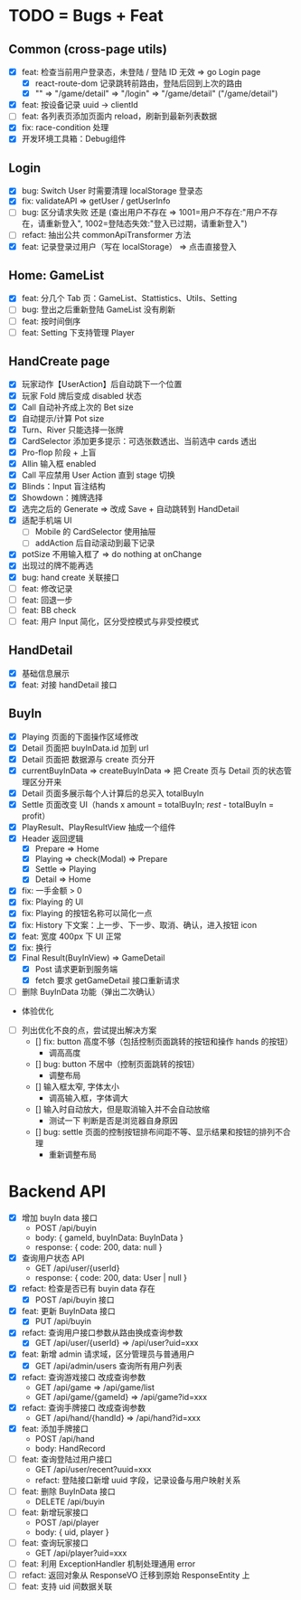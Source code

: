 # TODO = Bugs + Feat

## Common (cross-page utils)

- [x] feat: 检查当前用户登录态，未登陆 / 登陆 ID 无效 => go Login page
  - [x] react-route-dom 记录跳转前路由，登陆后回到上次的路由
  - [x] "" => "/game/detail" => "/login" => "/game/detail" ("/game/detail")
- [x] feat: 按设备记录 uuid -> clientId
- [ ] feat: 各列表页添加页面内 reload，刷新到最新列表数据
- [x] fix: race-condition 处理
- [x] 开发环境工具箱：Debug组件

## Login

- [x] bug: Switch User 时需要清理 localStorage 登录态
- [x] fix: validateAPI => getUser / getUserInfo
- [ ] bug: 区分请求失败 还是 (查出用户不存在 => 1001=用户不存在:"用户不存在，请重新登入", 1002=登陆态失效:"登入已过期，请重新登入")
- [ ] refact: 抽出公共 commonApiTransformer 方法
- [x] feat: 记录登录过用户（写在 localStorage） => 点击直接登入

## Home: GameList

- [x] feat: 分几个 Tab 页：GameList、Stattistics、Utils、Setting
- [ ] bug: 登出之后重新登陆 GameList 没有刷新
- [ ] feat: 按时间倒序
- [ ] feat: Setting 下支持管理 Player

## HandCreate page

- [x] 玩家动作【UserAction】后自动跳下一个位置
- [x] 玩家 Fold 牌后变成 disabled 状态
- [x] Call 自动补齐成上次的 Bet size
- [x] 自动提示/计算 Pot size
- [x] Turn、River 只能选择一张牌
- [x] CardSelector 添加更多提示：可选张数透出、当前选中 cards 透出
- [x] Pro-flop 阶段 + 上盲
- [x] Allin 输入框 enabled
- [x] Call 平应禁用 User Action 直到 stage 切换
- [x] Blinds：Input 盲注结构
- [x] Showdown：摊牌选择
- [x] 选完之后的 Generate => 改成 Save + 自动跳转到 HandDetail
- [x] 适配手机端 UI
  - [ ] Mobile 的 CardSelector 使用抽屉
  - [ ] addAction 后自动滚动到最下记录
- [x] potSize 不用输入框了 => do nothing at onChange
- [x] 出现过的牌不能再选
- [x] bug: hand create 关联接口
- [ ] feat: 修改记录
- [ ] feat: 回退一步
- [ ] feat: BB check
- [ ] feat: 用户 Input 简化，区分受控模式与非受控模式

## HandDetail

- [x] 基础信息展示
- [x] feat: 对接 handDetail 接口

## BuyIn

- [x] Playing 页面的下面操作区域修改
- [x] Detail 页面把 buyInData.id 加到 url
- [x] Detail 页面把 数据源与 create 页分开
- [x] currentBuyInData => createBuyInData => 把 Create 页与 Detail 页的状态管理区分开来
- [x] Detail 页面多展示每个人计算后的总买入 totalBuyIn
- [x] Settle 页面改变 UI（hands x amount = totalBuyIn; _rest_ - totalBuyIn = profit）
- [x] PlayResult、PlayResultView 抽成一个组件
- [x] Header 返回逻辑
  - [x] Prepare => Home
  - [x] Playing => check(Modal) => Prepare
  - [x] Settle => Playing
  - [x] Detail => Home
- [x] fix: 一手金额 > 0
- [x] fix: Playing 的 UI
- [x] fix: Playing 的按钮名称可以简化一点
- [x] fix: History 下文案：上一步、下一步、取消、确认，进入按钮 icon
- [x] feat: 宽度 400px 下 UI 正常
- [x] fix: 换行
- [x] Final Result(BuyInView) => GameDetail
  - [x] Post 请求更新到服务端
  - [x] fetch 要求 getGameDetail 接口重新请求
- [ ] 删除 BuyInData 功能（弹出二次确认）

- 体验优化

- [ ] 列出优化不良的点，尝试提出解决方案
  - [] fix: button 高度不够（包括控制页面跳转的按钮和操作 hands 的按钮）
    - 调高高度
  - [] bug: button 不居中（控制页面跳转的按钮）
    - 调整布局
  - [] 输入框太窄, 字体太小
    - 调高输入框，字体调大
  - [] 输入时自动放大，但是取消输入并不会自动放缩
    - 测试一下 判断是否是浏览器自身原因
  - [] bug: settle 页面的控制按钮排布间距不等、显示结果和按钮的排列不合理
    - 重新调整布局

# Backend API

- [x] 增加 buyIn data 接口
  - POST /api/buyin
  - body: { gameId, buyInData: BuyInData }
  - response: { code: 200, data: null }
- [x] 查询用户状态 API
  - GET /api/user/{userId}
  - response: { code: 200, data: User | null }
- [x] refact: 检查是否已有 buyin data 存在
  - [x] POST /api/buyin 接口
- [x] feat: 更新 BuyInData 接口
  - [x] PUT /api/buyin
- [x] refact: 查询用户接口参数从路由换成查询参数
  - [x] GET /api/user/{userId} => /api/user?uid=xxx
- [x] feat: 新增 admin 请求域，区分管理员与普通用户
  - [x] GET /api/admin/users 查询所有用户列表
- [x] refact: 查询游戏接口 改成查询参数
  - GET /api/game => /api/game/list
  - GET /api/game/{gameId} => /api/game?id=xxx
- [x] refact: 查询手牌接口 改成查询参数
  - GET /api/hand/{handId} => /api/hand?id=xxx
- [x] feat: 添加手牌接口
  - POST /api/hand
  - body: HandRecord
- [ ] feat: 查询登陆过用户接口
  - GET /api/user/recent?uuid=xxx
  - refact: 登陆接口新增 uuid 字段，记录设备与用户映射关系
- [ ] feat: 删除 BuyInData 接口
  - DELETE /api/buyin
- [ ] feat: 新增玩家接口
  - POST /api/player
  - body: { uid, player }
- [ ] feat: 查询玩家接口
  - GET /api/player?uid=xxx
- [ ] feat: 利用 ExceptionHandler 机制处理通用 error
- [ ] refact: 返回对象从 ResponseVO 迁移到原始 ResponseEntity 上
- [ ] feat: 支持 uid 间数据关联

